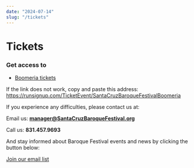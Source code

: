 ```yaml
---
date: "2024-07-14"
slug: "/tickets"
---
```


# Tickets

### Get access to 

* [Boomeria tickets](https://runsignup.com/TicketEvent/SantaCruzBaroqueFestivalBoomeria)

If the link does not work, copy and paste this address: https://runsignup.com/TicketEvent/SantaCruzBaroqueFestivalBoomeria

If you experience any difficulties, please contact us at:

Email us: **manager@SantaCruzBaroqueFestival.org**

Call us: **831.457.9693**

And stay informed about Baroque Festival events and news by clicking the button below:

[Join our email list](https://mailchi.mp/f494e1a9e41e/receive-concert-information-from-the-baroque-festival)
